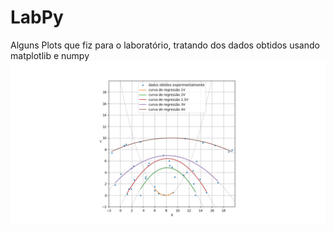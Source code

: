# LabPy
Alguns Plots que fiz para o laboratório, tratando dos dados obtidos usando matplotlib e numpy
![Alt text](/CurvasEquipotenciais/regressoesfinaisbarra.png?raw=true)
